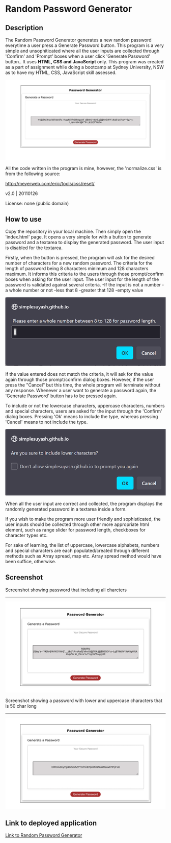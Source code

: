 # Random Password Generator

## Description

The Random Password Generator generates a new random password everytime a user press a Generate Password button. This program is a very simple and unsophiticated where all the user inputs are collected through 'Confirm' and 'Prompt' boxes when a user click 'Generate Password' button.. It uses **HTML, CSS and JavaScript** only. This program was created as a part of assignment while doing a bootcamp at Sydney University, NSW as to have my HTML, CSS, JavaScript skill assessed.

![image](./assets/image/screenshot-PW-generator.png)

All the code written in the program is mine, however, the 'normalize.css' is from the following source:  

 http://meyerweb.com/eric/tools/css/reset/

 v2.0 | 20110126

 License: none (public domain)
 
## How to use

Copy the repository in your local machine. Then simply open the 'index.html' page. It opens a very simple for with a button to generate password and a textarea to display the generated password. The user input is disabled for the textarea.

Firstly, when the button is pressed, the program will ask for the desired number of characters for a new random password. The criteria for the length of password being 8 characters minimum and 128 characters maximum. It informs this criteria to the users through those prompt/confirm boxes when asking for the user input. The user input for the length of the password is validated against several criteria. 
-If the input is not a number
-a whole number or not
-less that 8 
-greater that 128
-empty value

 ![image](./assets/image/prompt-box.png) 


If the value entered does not match the criteria, it will ask for the value again through those prompt/confirm dialog boxes. However, if the user press the "Cancel" but this time, the whole program will terminate without any response. Whenever a user want to generate a password again, the 'Generate Password' button has to be pressed again. 

To include or not the lowercase characters, uppercase characters, numbers and special characters, users are asked for the input through the 'Confirm' dialog boxes. Pressing 'Ok' means to include the type, whereas pressing 'Cancel' means to not include the type.

![image](./assets/image/confirm-box.png)


When all the user input are correct and collected, the program displays the randomly generated password in a textarea inside a form. 

If you wish to make the program more user friendly and sophisticated, the user inputs should be collected through other more appropriate html element, such as range slider for password length, checkboxes for character types etc.

For sake of learning, the list of uppercase, lowercase alphabets, numbers and special characters are each populated/created through different methods such as Array spread, map etc. Array spread method would have been suffice, otherwise.



## Screenshot

Screenshot showing password that including all charcters
* * *

![image](./assets/image/screenshot1.png)


Screenshot showing a password with lower and uppercase characters that is 50 char long
* * *

![image](./assets/image/screenshot2.png)


## Link to deployed application    

[Link to Random Password Generator](https://simplesuyash.github.io/password-generator/)
